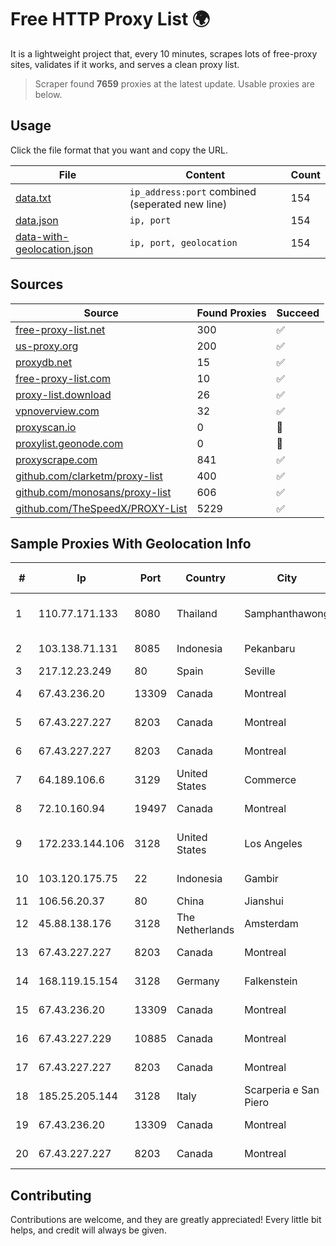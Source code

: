 
# Free HTTP Proxy List 🌍

It is a lightweight project that, every 10 minutes, scrapes lots of free-proxy sites, validates if it works, and serves a clean proxy list.


> Scraper found **7659** proxies at the latest update. Usable proxies are below.

## Usage

Click the file format that you want and copy the URL.


|File|Content|Count|
|----|-------|-----|
|[data.txt](https://raw.githubusercontent.com/themiralay/Proxy-List-World/master/data.txt)|`ip_address:port` combined (seperated new line)|154|
|[data.json](https://raw.githubusercontent.com/themiralay/Proxy-List-World/master/data.json)|`ip, port`|154|
|[data-with-geolocation.json](https://raw.githubusercontent.com/themiralay/Proxy-List-World/master/data-with-geolocation.json)|`ip, port, geolocation`|154|

## Sources

|Source|Found Proxies|Succeed|
|------|-------------|-------|
|[free-proxy-list.net](https://free-proxy-list.net)|300|✅|
|[us-proxy.org](https://www.us-proxy.org)|200|✅|
|[proxydb.net](http://proxydb.net)|15|✅|
|[free-proxy-list.com](https://free-proxy-list.com/?page=&port=&type%5B%5D=http&type%5B%5D=https&up_time=0&search=Search)|10|✅|
|[proxy-list.download](https://www.proxy-list.download/HTTP)|26|✅|
|[vpnoverview.com](https://vpnoverview.com/privacy/anonymous-browsing/free-proxy-servers)|32|✅|
|[proxyscan.io](https://www.proxyscan.io)|0|🚫|
|[proxylist.geonode.com](https://proxylist.geonode.com/api/proxy-list?limit=300&page=1&sort_by=lastChecked&sort_type=desc&protocols=http,https)|0|🚫|
|[proxyscrape.com](https://api.proxyscrape.com/v2/?request=displayproxies&protocol=http&timeout=10000&country=all&ssl=all&anonymity=all)|841|✅|
|[github.com/clarketm/proxy-list](https://raw.githubusercontent.com/clarketm/proxy-list/master/proxy-list-raw.txt)|400|✅|
|[github.com/monosans/proxy-list](https://raw.githubusercontent.com/monosans/proxy-list/main/proxies/http.txt)|606|✅|
|[github.com/TheSpeedX/PROXY-List](https://raw.githubusercontent.com/TheSpeedX/PROXY-List/master/http.txt)|5229|✅|


## Sample Proxies With Geolocation Info

|#|Ip|Port|Country|City|Internet Service Provider|
|-|--|----|-------|----|-------------------------|
|1|110.77.171.133|8080|Thailand|Samphanthawong|CAT Telecom Public Company Limited|
|2|103.138.71.131|8085|Indonesia|Pekanbaru|PT Centronet Data Indonesia|
|3|217.12.23.249|80|Spain|Seville|Secondary Node|
|4|67.43.236.20|13309|Canada|Montreal|GloboTech Communications|
|5|67.43.227.227|8203|Canada|Montreal|GloboTech Communications|
|6|67.43.227.227|8203|Canada|Montreal|GloboTech Communications|
|7|64.189.106.6|3129|United States|Commerce|Apogee Telecom Inc.|
|8|72.10.160.94|19497|Canada|Montreal|GloboTech Communications|
|9|172.233.144.106|3128|United States|Los Angeles|Akamai Technologies, Inc.|
|10|103.120.175.75|22|Indonesia|Gambir|PT. Eka Mas Republik|
|11|106.56.20.37|80|China|Jianshui|Chinanet|
|12|45.88.138.176|3128|The Netherlands|Amsterdam|Yaglom Labs Ltd|
|13|67.43.227.227|8203|Canada|Montreal|GloboTech Communications|
|14|168.119.15.154|3128|Germany|Falkenstein|Hetzner Online GmbH|
|15|67.43.236.20|13309|Canada|Montreal|GloboTech Communications|
|16|67.43.227.229|10885|Canada|Montreal|GloboTech Communications|
|17|67.43.227.227|8203|Canada|Montreal|GloboTech Communications|
|18|185.25.205.144|3128|Italy|Scarperia e San Piero|Servereasy Italy|
|19|67.43.236.20|13309|Canada|Montreal|GloboTech Communications|
|20|67.43.227.227|8203|Canada|Montreal|GloboTech Communications|



## Contributing

Contributions are welcome, and they are greatly appreciated! Every
little bit helps, and credit will always be given.


